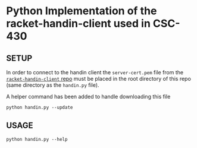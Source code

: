 # Python Implementation of the racket-handin-client used in CSC-430

## SETUP

In order to connect to the handin client the `server-cert.pem` file from the [`racket-handin-client` repo](https://github.com/jbclements/racket-handin-client) must be placed in the root directory of this repo (same directory as the `handin.py` file).

A helper command has been added to handle downloading this file

```shell
python handin.py --update
```

## USAGE

`python handin.py --help`
